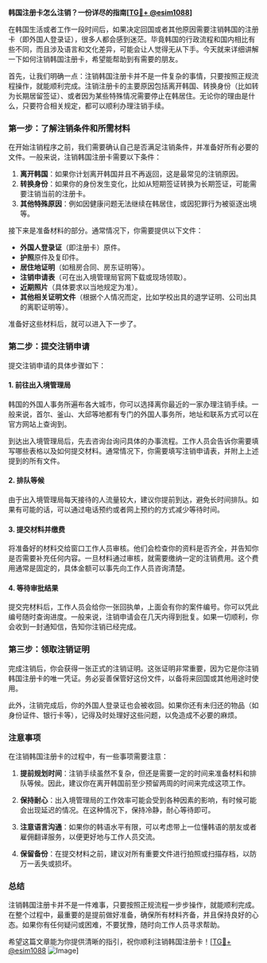 **韩国注册卡怎么注销？一份详尽的指南[[TG💪+ @esim1088](https://t.me/s/esim1088)]**

在韩国生活或者工作一段时间后，如果决定回国或者其他原因需要注销韩国的注册卡（即外国人登录证），很多人都会感到迷茫。毕竟韩国的行政流程和国内相比有些不同，而且涉及语言和文化差异，可能会让人觉得无从下手。今天就来详细讲解一下如何注销韩国注册卡，希望能帮助到有需要的朋友。

首先，让我们明确一点：注销韩国注册卡并不是一件复杂的事情，只要按照正规流程操作，就能顺利完成。注销注册卡的主要原因包括离开韩国、转换身份（比如转为长期居留签证）、或者因为某些特殊情况需要停止在韩居住。无论你的理由是什么，只要符合相关规定，都可以顺利办理注销手续。

### **第一步：了解注销条件和所需材料**

在开始注销程序之前，我们需要确认自己是否满足注销条件，并准备好所有必要的文件。一般来说，注销韩国注册卡需要以下条件：

1. **离开韩国**：如果你计划离开韩国并且不再返回，这是最常见的注销原因。
2. **转换身份**：如果你的身份发生变化，比如从短期签证转换为长期签证，可能需要注销当前的注册卡。
3. **其他特殊原因**：例如因健康问题无法继续在韩居住，或因犯罪行为被驱逐出境等。

接下来是准备材料的部分。通常情况下，你需要提供以下文件：

- **外国人登录证**（即注册卡）原件。
- **护照**原件及复印件。
- **居住地证明**（如租房合同、房东证明等）。
- **注销申请表**（可在出入境管理局官网下载或现场领取）。
- **近期照片**（具体要求以当地规定为准）。
- **其他相关证明文件**（根据个人情况而定，比如学校出具的退学证明、公司出具的离职证明等）。

准备好这些材料后，就可以进入下一步了。

### **第二步：提交注销申请**

提交注销申请的具体步骤如下：

#### **1. 前往出入境管理局**
韩国的外国人事务所遍布各大城市，你可以选择离你最近的一家办理注销手续。一般来说，首尔、釜山、大邱等地都有专门的外国人事务所，地址和联系方式可以在官方网站上查询到。

到达出入境管理局后，先去咨询台询问具体的办事流程。工作人员会告诉你需要填写哪些表格以及如何提交材料。通常情况下，你需要填写注销申请表，并附上上述提到的所有文件。

#### **2. 排队等候**
由于出入境管理局每天接待的人流量较大，建议你提前到达，避免长时间排队。如果有可能的话，可以通过电话预约或者网上预约的方式减少等待时间。

#### **3. 提交材料并缴费**
将准备好的材料交给窗口工作人员审核。他们会检查你的资料是否齐全，并告知你是否需要补充任何内容。一旦材料通过审核，就需要缴纳一定的注销费用。这个费用通常是固定的，具体金额可以事先向工作人员咨询清楚。

#### **4. 等待审批结果**
提交完材料后，工作人员会给你一张回执单，上面会有你的案件编号。你可以凭此编号随时查询进度。一般来说，注销申请会在几天内得到批复。如果一切顺利，你会收到一封通知信，告知你注销已经完成。

### **第三步：领取注销证明**

完成注销后，你会获得一张正式的注销证明。这张证明非常重要，因为它是你注销韩国注册卡的唯一凭证。务必妥善保管好这份文件，以备将来回国或其他用途时使用。

此外，注销完成后，你的外国人登录证也会被收回。如果你还有未归还的物品（如身份证件、银行卡等），记得及时处理好这些问题，以免造成不必要的麻烦。

### **注意事项**

在注销韩国注册卡的过程中，有一些事项需要注意：

1. **提前规划时间**：注销手续虽然不复杂，但还是需要一定的时间来准备材料和排队等候。因此，建议你在离开韩国前至少预留两周的时间来完成这项工作。
   
2. **保持耐心**：出入境管理局的工作效率可能会受到各种因素的影响，有时候可能会出现延迟的情况。在这种情况下，保持冷静，耐心等待即可。

3. **注意语言沟通**：如果你的韩语水平有限，可以考虑带上一位懂韩语的朋友或者雇佣翻译服务，以便更好地与工作人员交流。

4. **保留备份**：在提交材料之前，建议对所有重要文件进行拍照或扫描存档，以防万一丢失或损坏。

### **总结**

注销韩国注册卡并不是一件难事，只要按照正规流程一步步操作，就能顺利完成。在整个过程中，最重要的是提前做好准备，确保所有材料齐备，并且保持良好的心态。如果你有任何疑问或困难，不要犹豫，随时向工作人员寻求帮助。

希望这篇文章能为你提供清晰的指引，祝你顺利注销韩国注册卡！[[TG💪+ @esim1088](https://t.me/s/esim1088) ![Image](https://i.postimg.cc/4NQfJmqS/Snipaste-2025-05-13-00-14-12.png)]